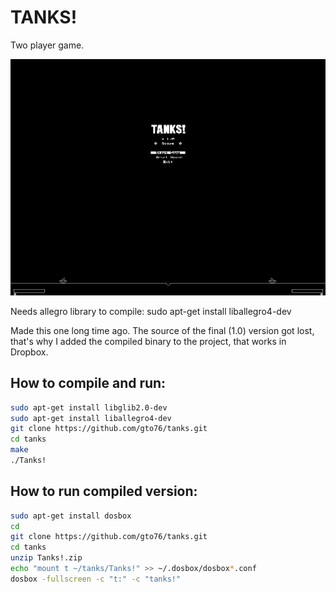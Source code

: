 TANKS!
======

Two player game.

![Alt text](/doc/tanks-screenshot.png?raw=true "Screenshot of the game")

Needs allegro library to compile:
sudo apt-get install liballegro4-dev

Made this one long time ago. The source of the final (1.0) version got lost, that's why I added the compiled binary to the project, that works in Dropbox.

## How to compile and run:
```bash
sudo apt-get install libglib2.0-dev
sudo apt-get install liballegro4-dev
git clone https://github.com/gto76/tanks.git
cd tanks
make
./Tanks!
```
## How to run compiled version:
```bash
sudo apt-get install dosbox
cd
git clone https://github.com/gto76/tanks.git
cd tanks
unzip Tanks!.zip
echo "mount t ~/tanks/Tanks!" >> ~/.dosbox/dosbox*.conf
dosbox -fullscreen -c "t:" -c "tanks!"
```


